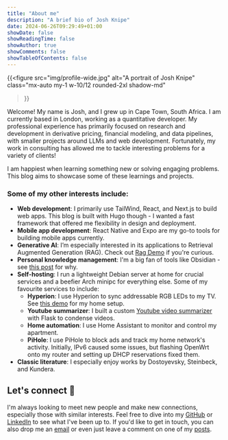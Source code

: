 ```yaml
---
title: "About me"
description: "A brief bio of Josh Knipe"
date: 2024-06-26T09:29:49+01:00
showDate: false
showReadingTime: false
showAuthor: true
showComments: false
showTableOfContents: false
---
```


{{<figure
    src="img/profile-wide.jpg"
    alt="A portrait of Josh Knipe"
    class="mx-auto my-1 w-10/12 rounded-2xl shadow-md"
  >}}

Welcome! My name is Josh, and I grew up in Cape Town, South Africa. I am currently based in London, working as a quantitative developer. My professional experience has primarily focused on research and development in derivative pricing, financial modeling, and data pipelines, with smaller projects around LLMs and web development. Fortunately, my work in consulting has allowed me to tackle interesting problems for a variety of clients!

I am happiest when learning something new or solving engaging problems. This blog aims to showcase some of these learnings and projects.

### Some of my other interests include:

- **Web development**: I primarily use TailWind, React, and Next.js to build web apps. This blog is built with Hugo though - I wanted a fast framework that offered me flexibility in design and deployment.
- **Mobile app development**: React Native and Expo are my go-to tools for building mobile apps currently.
- **Generative AI**: I’m especially interested in its applications to Retrieval Augmented Generation (RAG). Check out [Rag Demo](https://github.com/joshuaknipe/RAG-app) if you're curious.
- **Personal knowledge management**: I'm a big fan of tools like Obsidian - see [this post](/blog/obsidian-as-a-second-brain/) for why.
- **Self-hosting**: I run a lightweight Debian server at home for crucial services and a beefier Arch minipc for everything else. Some of my favourite services to include:
  - **Hyperion**: I use Hyperion to sync addressable RGB LEDs to my TV. See [this demo](https://youtube.com/shorts/Ao_SEIQEyLU?si=yeyIdVStw6NVg6z1) for my home setup.
  - **Youtube summarizer**: I built a custom [Youtube video summarizer](https://github.com/joshuaknipe/ytsummarizer) with Flask to condense videos.
  - **Home automation**: I use Home Assistant to monitor and control my apartment.
  - **PiHole**: I use PiHole to block ads and track my home network's activity. Initially, IPv6 caused some issues, but flashing OpenWrt onto my router and setting up DHCP reservations fixed them.
- **Classic literature**: I especially enjoy works by Dostoyevsky, Steinbeck, and Kundera.

## Let's connect 🤝

I'm always looking to meet new people and make new connections, especially those with similar interests. Feel free to dive into my [GitHub](https://github.com/joshuaknipe) or [LinkedIn](https://www.linkedin.com/in/joshuaknipe/) to see what I've been up to.
If you'd like to get in touch, you can also drop me an [email](mailto:joshuaknipe@gmail.com) or even just leave a comment on one of my [posts](/blog/).
